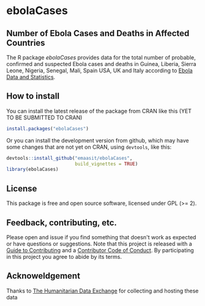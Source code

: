 
<!-- README.md is generated from README.Rmd. Please edit that file -->
ebolaCases
========

Number of Ebola Cases and Deaths in Affected Countries
-------------------------------------------------------

The R package *ebolaCases* provides data for the total number of probable, confirmed and suspected Ebola cases and deaths in Guinea, Liberia, Sierra Leone, Nigeria, Senegal, Mali, Spain USA, UK and Italy according to [Ebola Data and Statistics](http://apps.who.int/ebola/ebola-situation-reports).

How to install
--------------

You can install the latest release of the package from CRAN like this (YET TO BE SUBMITTED TO CRAN)

``` r
install.packages("ebolaCases")
```

Or you can install the development version from github, which may have some changes that are not yet on CRAN, using `devtools`, like this:

``` r
devtools::install_github("emaasit/ebolaCases", 
                         build_vignettes = TRUE)
library(ebolaCases)
```

License
-------

This package is free and open source software, licensed under GPL (&gt;= 2).

Feedback, contributing, etc.
----------------------------

Please open and issue if you find something that doesn't work as expected or have questions or suggestions. Note that this project is released with a [Guide to Contributing](CONTRIBUTING.md) and a [Contributor Code of Conduct](CONDUCT.md). By participating in this project you agree to abide by its terms.

Acknoweldgement
----------------

Thanks to [The Humanitarian Data Exchange](https://data.humdata.org/) for collecting and hosting these data
